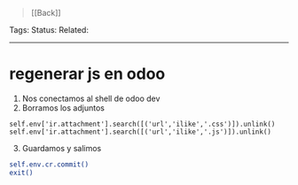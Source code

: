 > [[Back]]

Tags: 
Status: 
Related: 

___

# regenerar js en odoo

1. Nos conectamos al shell de odoo dev
2. Borramos los adjuntos
```
self.env['ir.attachment'].search([('url','ilike','.css')]).unlink()
self.env['ir.attachment'].search([('url','ilike','.js')]).unlink()
```
3. Guardamos y salimos
```bash
self.env.cr.commit()
exit()
```